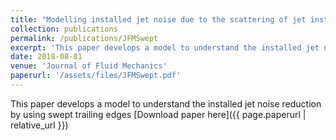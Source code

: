 ```yaml
---
title: "Modelling installed jet noise due to the scattering of jet instability waves by swept wings"
collection: publications
permalink: /publications/JFMSwept
excerpt: 'This paper develops a model to understand the installed jet noise reduction by using swept trailing edges'
date: 2018-08-01
venue: 'Journal of Fluid Mechanics'
paperurl: '/assets/files/JFMSwept.pdf'
---
```

This paper develops a model to understand the installed jet noise reduction by using swept trailing edges
[Download paper here]({{ page.paperurl | relative_url }})
